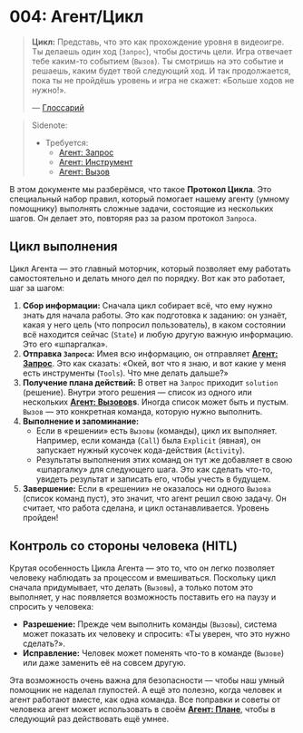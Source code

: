 # 004: Агент/Цикл

> **Цикл:** Представь, что это как прохождение уровня в видеоигре. Ты делаешь один ход (`Запрос`), чтобы достичь цели. Игра отвечает тебе каким-то событием (`Вызов`). Ты смотришь на это событие и решаешь, каким будет твой следующий ход. И так продолжается, пока ты не пройдёшь уровень и игра не скажет: «Больше ходов не нужно!».
>
> — [Глоссарий](./000_glossary.md)

> Sidenote:
>
> - Требуется:
>   - [Агент: Запрос](./001_agent_request.md)
>   - [Агент: Инструмент](./002_agent_tool.md)
>   - [Агент: Вызов](./003_agent_call.md)

В этом документе мы разберёмся, что такое **Протокол Цикла**. Это специальный набор правил, который помогает нашему агенту (умному помощнику) выполнять сложные задачи, состоящие из нескольких шагов. Он делает это, повторяя раз за разом протокол `Запроса`.

## Цикл выполнения

Цикл Агента — это главный моторчик, который позволяет ему работать самостоятельно и делать много дел по порядку. Вот как это работает, шаг за шагом:

1.  **Сбор информации:** Сначала цикл собирает всё, что ему нужно знать для начала работы. Это как подготовка к заданию: он узнаёт, какая у него цель (что попросил пользователь), в каком состоянии всё находится сейчас (`State`) и любую другую важную информацию. Это его «шпаргалка».
2.  **Отправка `Запроса`:** Имея всю информацию, он отправляет **[Агент: Запрос](./001_agent_request.md)**. Это как сказать: «Окей, вот что я знаю, и вот какие у меня есть инструменты (`Tools`). Что мне делать дальше?»
3.  **Получение плана действий:** В ответ на `Запрос` приходит `solution` (решение). Внутри этого решения — список из одного или нескольких **[Агент: Вызовов](./003_agent_call.md)s**. Иногда список может быть и пустым. `Вызов` — это конкретная команда, которую нужно выполнить.
4.  **Выполнение и запоминание:**
    - Если в «решении» есть `Вызовы` (команды), цикл их выполняет. Например, если команда (`Call`) была `Explicit` (явная), он запускает нужный кусочек кода-действия (`Activity`).
    - Результаты выполнения этих команд он тут же добавляет в свою «шпаргалку» для следующего шага. Это как сделать что-то, увидеть результат и записать его, чтобы учесть в будущем.
5.  **Завершение:** Если в «решении» не оказалось ни одного `Вызова` (список команд пуст), это значит, что агент решил свою задачу. Он считает, что работа сделана, и цикл останавливается. Уровень пройден!

## Контроль со стороны человека (HITL)

Крутая особенность Цикла Агента — это то, что он легко позволяет человеку наблюдать за процессом и вмешиваться. Поскольку цикл сначала придумывает, что делать (`Вызовы`), а только потом это выполняет, у нас появляется возможность поставить его на паузу и спросить у человека:

- **Разрешение:** Прежде чем выполнить команды (`Вызовы`), система может показать их человеку и спросить: «Ты уверен, что это нужно сделать?».
- **Исправление:** Человек может поменять что-то в команде (`Вызове`) или даже заменить её на совсем другую.

Эта возможность очень важна для безопасности — чтобы наш умный помощник не наделал глупостей. А ещё это полезно, когда человек и агент работают вместе, как одна команда. Все поправки и советы от человека агент может использовать в своём **[Агент: Плане](./009_agent_plan.md)**, чтобы в следующий раз действовать ещё умнее.